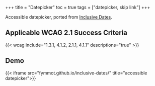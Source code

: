 +++
title = "Datepicker"
toc = true
tags = ["datepicker, skip link"]
+++

Accessible datepicker, ported from [Inclusive Dates](https://github.com/fymmot/inclusive-dates).

## Applicable WCAG 2.1 Success Criteria

{{< wcag include="1.3.1, 4.1.2, 2.1.1, 4.1.1" descriptions="true" >}}

## Demo

{{< iframe src="fymmot.github.io/inclusive-dates/" title="accessible datepicker">}}